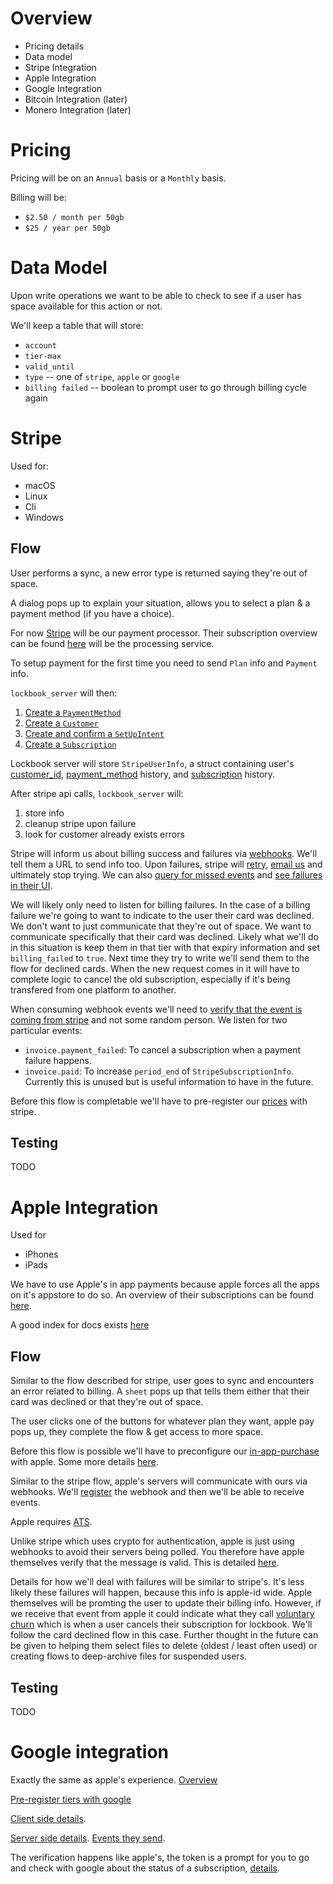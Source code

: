 # Overview

+ Pricing details
+ Data model
+ Stripe Integration
+ Apple Integration
+ Google Integration
+ Bitcoin Integration (later)
+ Monero Integration (later)

# Pricing

Pricing will be on an `Annual` basis or a `Monthly` basis.

Billing will be:

+ `$2.50 / month per 50gb`
+ `$25 / year per 50gb`

# Data Model

Upon write operations we want to be able to check to see if a user has space available for this action or not.

We'll keep a table that will store:

+ `account`
+ `tier-max`
+ `valid_until`
+ `type` -- one of `stripe`, `apple` or `google`
+ `billing failed` -- boolean to prompt user to go through billing cycle again

# Stripe

Used for: 

+ macOS
+ Linux
+ Cli
+ Windows

## Flow

User performs a sync, a new error type is returned saying they're out of space.

A dialog pops up to explain your situation, allows you to select a plan & a payment method (if you have a choice).

For now [Stripe](https://stripe.com/) will be our payment processor. Their subscription overview can be found [here](https://stripe.com/docs/billing/subscriptions/overview) will be the processing service.

To setup payment for the first time you need to send `Plan` info and `Payment` info.

`lockbook_server` will then:

1. [Create a `PaymentMethod`](https://stripe.com/docs/api/payment_methods/create)
2. [Create a `Customer`](https://stripe.com/docs/api/customers/create)
3. [Create and confirm a `SetUpIntent`](https://stripe.com/docs/api/setup_intents/create)
4. [Create a `Subscription`](https://stripe.com/docs/api/subscriptions/create)

Lockbook server will store `StripeUserInfo`, a struct containing user's [customer_id](https://stripe.com/docs/api/customers/object#customer_object-id), [payment_method](https://stripe.com/docs/api/payment_methods/object) history, and [subscription](https://stripe.com/docs/api/subscriptions/object) history.

After stripe api calls, `lockbook_server` will:
1. store info
2. cleanup stripe upon failure
3. look for customer already exists errors

Stripe will inform us about billing success and failures via [webhooks](https://stripe.com/docs/webhooks). We'll tell them a URL to send info too. Upon failures, stripe will [retry](https://stripe.com/docs/webhooks/best-practices#retry-logic), [email us](https://stripe.com/docs/webhooks/best-practices#disable-logic) and ultimately stop trying. We can also [query for missed events](https://stripe.com/docs/api/events/list) and [see failures in their UI](https://dashboard.stripe.com/events).

We will likely only need to listen for billing failures. In the case of a billing failure we're going to want to indicate to the user their card was declined. We don't want to just communicate that they're out of space. We want to communicate specifically that their card was declined. Likely what we'll do in this situation is keep them in that tier with that expiry information and set `billing_failed` to `true`. Next time they try to write we'll send them to the flow for declined cards. When the new request comes in it will have to complete logic to cancel the old subscription, especially if it's being transfered from one platform to another.

When consuming webhook events we'll need to [verify that the event is coming from stripe](https://stripe.com/docs/webhooks/signatures) and not some random person.
We listen for two particular events:
- `invoice.payment_failed`: To cancel a subscription when a payment failure happens.
- `invoice.paid`: To increase `period_end` of `StripeSubscriptionInfo`. Currently this is unused but is useful information to have in the future.

Before this flow is completable we'll have to pre-register our [prices](https://stripe.com/docs/api/prices) with stripe.

## Testing

TODO

# Apple Integration 

Used for

+ iPhones
+ iPads

We have to use Apple's in app payments because apple forces all the apps on it's appstore to do so. An overview of their subscriptions can be found [here](https://developer.apple.com/videos/play/wwdc2018/705/).

A good index for docs exists [here](https://developer.apple.com/in-app-purchase/)

## Flow

Similar to the flow described for stripe, user goes to sync and encounters an error related to billing. A `sheet` pops up that tells them either that their card was declined or that they're out of space.

The user clicks one of the buttons for whatever plan they want, apple pay pops up, they complete the flow & get access to more space.

Before this flow is possible we'll have to preconfigure our [in-app-purchase](https://help.apple.com/app-store-connect/#/devb57be10e7) with apple. Some more details [here](https://help.apple.com/app-store-connect/#/devae49fb316).

Similar to the stripe flow, apple's servers will communicate with ours via webhooks. We'll [register](https://help.apple.com/app-store-connect/#/devb57be10e7) the webhook and then we'll be able to receive events.

Apple requires [ATS](https://developer.apple.com/documentation/security/preventing_insecure_network_connections).

Unlike stripe which uses crypto for authentication, apple is just using webhooks to avoid their servers being polled. You therefore have apple themselves verify that the message is valid. This is detailed [here](https://developer.apple.com/documentation/storekit/in-app_purchase/validating_receipts_with_the_app_store). 

Details for how we'll deal with failures will be similar to stripe's. It's less likely these failures will happen, because this info is apple-id wide. Apple themselves will be promting the user to update their billing info. However, if we receive that event from apple it could indicate what they call [voluntary churn](https://developer.apple.com/app-store/subscriptions/#retaining-subscribers-using-receipt-information) which is when a user cancels their subscription for lockbook. We'll follow the card declined flow in this case. Further thought in the future can be given to helping them select files to delete (oldest / least often used) or creating flows to deep-archive files for suspended users.


## Testing

TODO

# Google integration

Exactly the same as apple's experience. [Overview](https://developer.android.com/google/play/billing/subscriptions)

[Pre-register tiers with google](https://developer.android.com/google/play/billing/getting-ready#products)

[Client side details](https://developer.android.com/google/play/billing/integrate).

[Server side details](https://developer.android.com/google/play/billing/getting-ready#configure-rtdn). [Events they send](https://developer.android.com/google/play/billing/rtdn-reference#sub).

The verification happens like apple's, the token is a prompt for you to go and check with google about the status of a subscription, [details](https://medium.com/@emilieroberts/real-time-developer-notifications-happen-when-something-changes-with-a-users-subscription-cb46dc053495).



